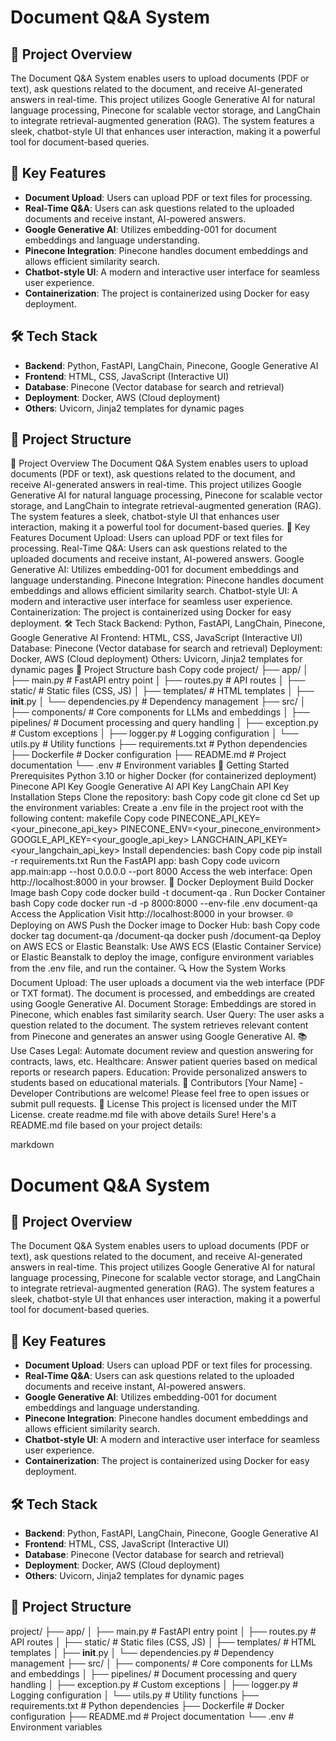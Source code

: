 # Document Q&A System

## 📜 Project Overview
The Document Q&A System enables users to upload documents (PDF or text), ask questions related to the document, and receive AI-generated answers in real-time. This project utilizes Google Generative AI for natural language processing, Pinecone for scalable vector storage, and LangChain to integrate retrieval-augmented generation (RAG). The system features a sleek, chatbot-style UI that enhances user interaction, making it a powerful tool for document-based queries.

## 🌟 Key Features
- **Document Upload**: Users can upload PDF or text files for processing.
- **Real-Time Q&A**: Users can ask questions related to the uploaded documents and receive instant, AI-powered answers.
- **Google Generative AI**: Utilizes embedding-001 for document embeddings and language understanding.
- **Pinecone Integration**: Pinecone handles document embeddings and allows efficient similarity search.
- **Chatbot-style UI**: A modern and interactive user interface for seamless user experience.
- **Containerization**: The project is containerized using Docker for easy deployment.

## 🛠️ Tech Stack
- **Backend**: Python, FastAPI, LangChain, Pinecone, Google Generative AI
- **Frontend**: HTML, CSS, JavaScript (Interactive UI)
- **Database**: Pinecone (Vector database for search and retrieval)
- **Deployment**: Docker, AWS (Cloud deployment)
- **Others**: Uvicorn, Jinja2 templates for dynamic pages

## 📂 Project Structure
📜 Project Overview The Document Q&A System enables users to upload documents (PDF or text), ask questions related to the document, and receive AI-generated answers in real-time. This project utilizes Google Generative AI for natural language processing, Pinecone for scalable vector storage, and LangChain to integrate retrieval-augmented generation (RAG). The system features a sleek, chatbot-style UI that enhances user interaction, making it a powerful tool for document-based queries. 🌟 Key Features Document Upload: Users can upload PDF or text files for processing. Real-Time Q&A: Users can ask questions related to the uploaded documents and receive instant, AI-powered answers. Google Generative AI: Utilizes embedding-001 for document embeddings and language understanding. Pinecone Integration: Pinecone handles document embeddings and allows efficient similarity search. Chatbot-style UI: A modern and interactive user interface for seamless user experience. Containerization: The project is containerized using Docker for easy deployment. 🛠️ Tech Stack Backend: Python, FastAPI, LangChain, Pinecone, Google Generative AI Frontend: HTML, CSS, JavaScript (Interactive UI) Database: Pinecone (Vector database for search and retrieval) Deployment: Docker, AWS (Cloud deployment) Others: Uvicorn, Jinja2 templates for dynamic pages 📂 Project Structure bash Copy code project/ ├── app/ │ ├── main.py # FastAPI entry point │ ├── routes.py # API routes │ ├── static/ # Static files (CSS, JS) │ ├── templates/ # HTML templates │ ├── __init__.py │ └── dependencies.py # Dependency management ├── src/ │ ├── components/ # Core components for LLMs and embeddings │ ├── pipelines/ # Document processing and query handling │ ├── exception.py # Custom exceptions │ ├── logger.py # Logging configuration │ └── utils.py # Utility functions ├── requirements.txt # Python dependencies ├── Dockerfile # Docker configuration ├── README.md # Project documentation └── .env # Environment variables 🚀 Getting Started Prerequisites Python 3.10 or higher Docker (for containerized deployment) Pinecone API Key Google Generative AI API Key LangChain API Key Installation Steps Clone the repository: bash Copy code git clone <your-repository-url>cd <your-repository-folder> Set up the environment variables: Create a .env file in the project root with the following content: makefile Copy code PINECONE_API_KEY=<your_pinecone_api_key> PINECONE_ENV=<your_pinecone_environment> GOOGLE_API_KEY=<your_google_api_key> LANGCHAIN_API_KEY=<your_langchain_api_key> Install dependencies: bash Copy code pip install -r requirements.txt Run the FastAPI app: bash Copy code uvicorn app.main:app --host 0.0.0.0 --port 8000 Access the web interface: Open http://localhost:8000 in your browser. 🐳 Docker Deployment Build Docker Image bash Copy code docker build -t document-qa . Run Docker Container bash Copy code docker run -d -p 8000:8000 --env-file .env document-qa Access the Application Visit http://localhost:8000 in your browser. 🌐 Deploying on AWS Push the Docker image to Docker Hub: bash Copy code docker tag document-qa <your-dockerhub-username>/document-qa docker push <your-dockerhub-username>/document-qa Deploy on AWS ECS or Elastic Beanstalk: Use AWS ECS (Elastic Container Service) or Elastic Beanstalk to deploy the image, configure environment variables from the .env file, and run the container. 🔍 How the System Works Document Upload: The user uploads a document via the web interface (PDF or TXT format). The document is processed, and embeddings are created using Google Generative AI. Document Storage: Embeddings are stored in Pinecone, which enables fast similarity search. User Query: The user asks a question related to the document. The system retrieves relevant content from Pinecone and generates an answer using Google Generative AI. 📚 Use Cases Legal: Automate document review and question answering for contracts, laws, etc. Healthcare: Answer patient queries based on medical reports or research papers. Education: Provide personalized answers to students based on educational materials. 🙌 Contributors [Your Name] - Developer Contributions are welcome! Please feel free to open issues or submit pull requests. 📝 License This project is licensed under the MIT License. create readme.md file with above details
Sure! Here's a README.md file based on your project details:

markdown
# Document Q&A System

## 📜 Project Overview
The Document Q&A System enables users to upload documents (PDF or text), ask questions related to the document, and receive AI-generated answers in real-time. This project utilizes Google Generative AI for natural language processing, Pinecone for scalable vector storage, and LangChain to integrate retrieval-augmented generation (RAG). The system features a sleek, chatbot-style UI that enhances user interaction, making it a powerful tool for document-based queries.

## 🌟 Key Features
- **Document Upload**: Users can upload PDF or text files for processing.
- **Real-Time Q&A**: Users can ask questions related to the uploaded documents and receive instant, AI-powered answers.
- **Google Generative AI**: Utilizes embedding-001 for document embeddings and language understanding.
- **Pinecone Integration**: Pinecone handles document embeddings and allows efficient similarity search.
- **Chatbot-style UI**: A modern and interactive user interface for seamless user experience.
- **Containerization**: The project is containerized using Docker for easy deployment.

## 🛠️ Tech Stack
- **Backend**: Python, FastAPI, LangChain, Pinecone, Google Generative AI
- **Frontend**: HTML, CSS, JavaScript (Interactive UI)
- **Database**: Pinecone (Vector database for search and retrieval)
- **Deployment**: Docker, AWS (Cloud deployment)
- **Others**: Uvicorn, Jinja2 templates for dynamic pages

## 📂 Project Structure
project/
├── app/
│   ├── main.py                 # FastAPI entry point
│   ├── routes.py               # API routes
│   ├── static/                 # Static files (CSS, JS)
│   ├── templates/              # HTML templates
│   ├── __init__.py
│   └── dependencies.py         # Dependency management
├── src/
│   ├── components/             # Core components for LLMs and embeddings
│   ├── pipelines/              # Document processing and query handling
│   ├── exception.py            # Custom exceptions
│   ├── logger.py               # Logging configuration
│   └── utils.py                # Utility functions
├── requirements.txt            # Python dependencies
├── Dockerfile                  # Docker configuration
├── README.md                   # Project documentation
└── .env                        # Environment variables
